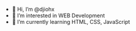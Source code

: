 - 👋 Hi, I’m @djiohx
- 👀 I’m interested in WEB Development
- 🌱 I’m currently learning HTML, CSS, JavaScript
